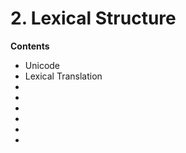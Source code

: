 # 2. Lexical Structure

<primary-label ref="header-label"/>

<secondary-label ref="doc-wip"/>

**Contents**

- Unicode
- Lexical Translation
- [](2-3-Whitespace-Line-Termination.md)
- [](2-4-Comments.md)
- [](2-5-Identifiers.md)
- [](2-6-Keywords.md)
- [](2-7-Literals.md)
- [](2-8-Tokens.md)
